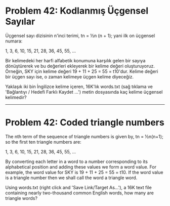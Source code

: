 # Problem 42: Kodlanmış Üçgensel Sayılar

Üçgensel sayı dizisinin n'inci terimi, tn = ½n (n + 1); yani ilk on üçgensel numara:

1, 3, 6, 10, 15, 21, 28, 36, 45, 55, ...

Bir kelimedeki her harfi alfabetik konumuna karşılık gelen bir sayıya dönüştürerek ve bu değerleri ekleyerek bir kelime değeri oluşturuyoruz. Örneğin, SKY için kelime değeri 19 + 11 + 25 = 55 = t10'dur. Kelime değeri bir üçgen sayı ise, o zaman kelimeye üçgen kelime diyeceğiz.

Yaklaşık iki bin İngilizce kelime içeren, 16K'lık words.txt (sağ tıklama ve 'Bağlantıyı / Hedefi Farklı Kaydet ...') metin dosyasında kaç kelime üçgensel kelimedir?

---

# Problem 42: Coded triangle numbers

The nth term of the sequence of triangle numbers is given by, tn = ½n(n+1); so the first ten triangle numbers are:

1, 3, 6, 10, 15, 21, 28, 36, 45, 55, ...

By converting each letter in a word to a number corresponding to its alphabetical position and adding these values we form a word value. For example, the word value for SKY is 19 + 11 + 25 = 55 = t10. If the word value is a triangle number then we shall call the word a triangle word.

Using words.txt (right click and 'Save Link/Target As...'), a 16K text file containing nearly two-thousand common English words, how many are triangle words?